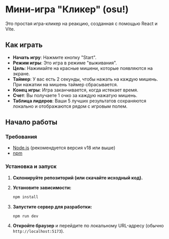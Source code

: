 # Мини-игра "Кликер" (osu!)

Это простая игра-кликер на реакцию, созданная с помощью React и Vite.

## Как играть

- **Начать игру**: Нажмите кнопку "Start".
- **Режим игры**: Это игра в режиме "выживания".
- **Цель**: Нажимайте на красные мишени, которые появляются на экране.
- **Таймер**: У вас есть 2 секунды, чтобы нажать на каждую мишень. При нажатии на мишень таймер сбрасывается.
- **Конец игры**: Игра заканчивается, когда истекает время.
- **Счет**: Вы получаете 1 очко за каждую нажатую мишень.
- **Таблица лидеров**: Ваши 5 лучших результатов сохраняются локально и отображаются рядом с игровым полем.

## Начало работы

### Требования

- [Node.js](https://nodejs.org/) (рекомендуется версия v18 или выше)
- [npm](https://www.npmjs.com/)

### Установка и запуск

1.  **Склонируйте репозиторий (или скачайте исходный код).**

2.  **Установите зависимости:**

    ```bash
    npm install
    ```

3.  **Запустите сервер для разработки:**

    ```bash
    npm run dev
    ```

4.  **Откройте браузер** и перейдите по локальному URL-адресу (обычно `http://localhost:5173`).
